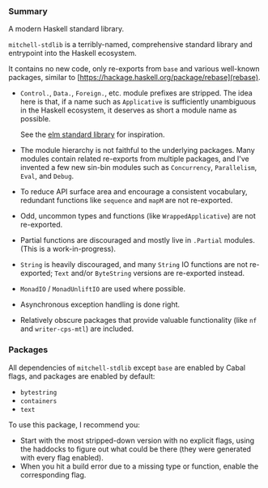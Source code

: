 ### Summary

A modern Haskell standard library.

`mitchell-stdlib` is a terribly-named, comprehensive standard library and
entrypoint into the Haskell ecosystem.

It contains no new code, only re-exports from `base` and various well-known
packages, similar to [https://hackage.haskell.org/package/rebase](rebase).

- `Control.`, `Data.`, `Foreign.`, etc. module prefixes are stripped. The idea
  here is that, if a name such as `Applicative` is sufficiently unambiguous in
  the Haskell ecosystem, it deserves as short a module name as possible.

  See the [elm standard library](http://package.elm-lang.org/packages/elm-lang/core/latest)
  for inspiration.

- The module hierarchy is not faithful to the underlying packages. Many modules
  contain related re-exports from multiple packages, and I've invented a few new
  sin-bin modules such as `Concurrency`, `Parallelism`, `Eval`, and `Debug`.

- To reduce API surface area and encourage a consistent vocabulary, redundant
  functions like `sequence` and `mapM` are not re-exported.

- Odd, uncommon types and functions (like `WrappedApplicative`) are not
  re-exported.

- Partial functions are discouraged and mostly live in `.Partial` modules. (This
  is a work-in-progress).

- `String` is heavily discouraged, and many `String` IO functions are not
  re-exported; `Text` and/or `ByteString` versions are re-exported instead.

- `MonadIO` / `MonadUnliftIO` are used where possible.

- Asynchronous exception handling is done right.

- Relatively obscure packages that provide valuable functionality
  (like `nf` and `writer-cps-mtl`) are included.

### Packages

All dependencies of `mitchell-stdlib` except `base` are enabled by Cabal flags,
and packages are enabled by default:

* `bytestring`
* `containers`
* `text`

To use this package, I recommend you:

* Start with the most stripped-down version with no explicit flags, using the
  haddocks to figure out what could be there (they were generated with every
  flag enabled).
* When you hit a build error due to a missing type or function, enable the
  corresponding flag.
